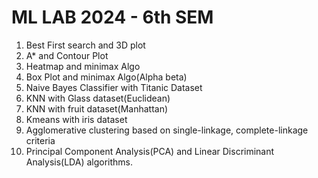 # ML LAB 2024 - 6th SEM
1. Best First search and 3D plot
2. A* and Contour Plot
3. Heatmap and minimax Algo
4. Box Plot and minimax Algo(Alpha beta)
5. Naive Bayes Classifier with Titanic Dataset
6. KNN with Glass dataset(Euclidean)
7. KNN with fruit dataset(Manhattan)
8. Kmeans with iris dataset
9. Agglomerative clustering based on single-linkage, complete-linkage criteria
10. Principal Component Analysis(PCA) and Linear Discriminant Analysis(LDA) algorithms.
